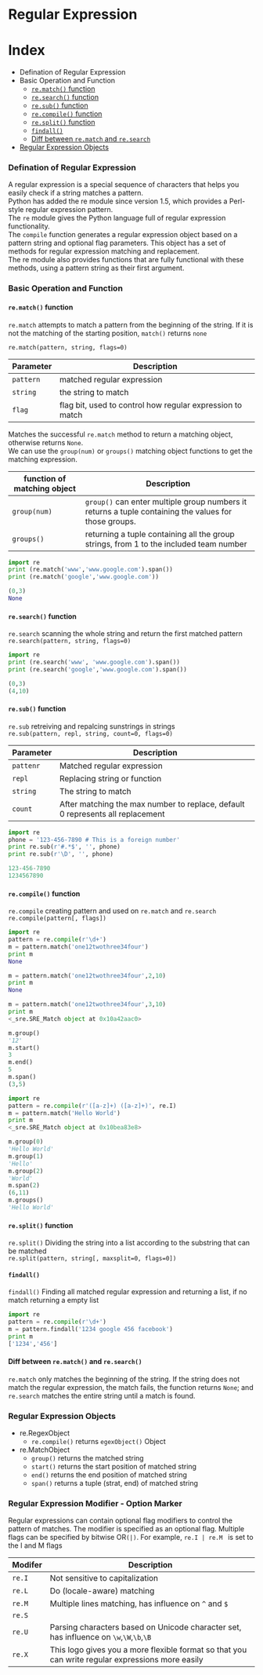 Regular Expression
===

Index
===

* Defination of Regular Expression
* Basic Operation and Function
  * [`re.match()` function](#rematch-function)
  * [`re.search()` function](#research-function)
  * [`re.sub()` function](#resub-function)
  * [`re.compile()` function](#recompile-function)
  * [`re.split()` function](#resplit-function)
  * [`findall()`](#findall)
  * [Diff between `re.match` and `re.search`](#diff-between-rematch-and-research)
* [Regular Expression Objects](#regular-expression-objects)

### Defination of Regular Expression
A regular expression is a special sequence of characters that helps you easily check if a string matches a pattern.</br>
Python has added the re module since version 1.5, which provides a Perl-style regular expression pattern.</br>
The `re` module gives the Python language full of regular expression functionality.</br>
The `compile` function generates a regular expression object based on a pattern string and optional flag parameters. This object has a set of methods for regular expression matching and replacement.</br>
The re module also provides functions that are fully functional with these methods, using a pattern string as their first argument.

### Basic Operation and Function
#### `re.match()` function
`re.match` attempts to match a pattern from the beginning of the string. If it is not the matching of the starting position, `match()` returns `none`</br>

`re.match(pattern, string, flags=0)`

|<center>Parameter</center>|<center>Description</center>|
|----------        |------------         |
| `pattern`        |matched regular expression|
| `string`         |the string to match|
| `flag`           |flag bit, used to control how regular expression to match|

Matches the successful `re.match` method to return a matching object, otherwise returns `None`.</br>
We can use the `group(num)` or `groups()` matching object functions to get the matching expression.
</br>

|<center>function of matching object</center>|<center>Description</center>|
|----------        |--------------        |
|`group(num)`      |`group()` can enter multiple group numbers it returns a tuple containing the values for those groups.|
|`groups()`        |returning a tuple containing all the group strings, from 1 to the included team number|

```python
import re
print (re.match('www','www.google.com').span())
print (re.match('google','www.google.com'))

(0,3)
None
```
#### `re.search()` function
`re.search` scanning the whole string and return the first matched pattern
`re.search(pattern, string, flags=0)`

```python
import re
print (re.search('www', 'www.google.com').span())
print (re.search('google','www.google.com').span())

(0,3)
(4,10)
```

#### `re.sub()` function
`re.sub` retreiving and repalcing sunstrings in strings</br>
`re.sub(pattern, repl, string, count=0, flags=0)`

|<center>Parameter</center>|<center>Description</center>|
|-------------             |---------                   |
|`pattenr`                 |Matched regular expression  |
|`repl`                    |Replacing string or function|
|`string`                  |The string to match         |
|`count`                   |After matching the max number to replace, default 0 represents all replacement|

```python
import re
phone = '123-456-7890 # This is a foreign number'
print re.sub(r'#.*$', '', phone)
print re.sub(r'\D', '', phone)

123-456-7890
1234567890
```
#### `re.compile()` function
`re.compile` creating pattern and used on `re.match` and `re.search`</br>
`re.compile(pattern[, flags])`
```python
import re
pattern = re.compile(r'\d+')
m = pattern.match('one12twothree34four')
print m
None

m = pattern.match('one12twothree34four',2,10)
print m
None

m = pattern.match('one12twothree34four',3,10)
print m
<_sre.SRE_Match object at 0x10a42aac0>

m.group()
'12'
m.start()
3
m.end()
5
m.span()
(3,5)
```
```python
import re
pattern = re.compile(r'([a-z]+) ([a-z]+)', re.I)
m = pattern.match('Hello World')
print m
<_sre.SRE_Match object at 0x10bea83e8>

m.group(0)
'Hello World'
m.group(1)
'Hello'
m.group(2)
'World'
m.span(2)
(6,11)
m.groups()
'Hello World'
```
#### `re.split()` function
`re.split()` Dividing the string into a list according to the substring that can be matched</br>
`re.split(pattern, string[, maxsplit=0, flags=0])`
#### `findall()`
`findall()` Finding all matched regular expression and returning a list, if no match returning a empty list
```python
import re
pattern = re.compile(r'\d+')
m = pattern.findall('1234 google 456 facebook')
print m
['1234','456']
```
#### Diff between `re.match()` and `re.search()`
`re.match` only matches the beginning of the string. If the string does not match the regular expression, the match fails, the function returns `None`; and `re.search` matches the entire string until a match is found.

### Regular Expression Objects
* re.RegexObject
  * `re.compile()` returns `egexObject()` Object
* re.MatchObject
  * `group()` returns the matched string
  * `start()` returns the start position of matched string
  * `end()`   returns the end position of matched string
  * `span()`  returns a tuple (strat, end) of matched string

### Regular Expression Modifier - Option Marker
Regular expressions can contain optional flag modifiers to control the pattern of matches. The modifier is specified as an optional flag. Multiple flags can be specified by bitwise OR`(|)`. For example, `re.I | re.M ` is set to the I and M flags

|<center>Modifer</center>     |Description          |
|-----------------------      |-----------          |
|`re.I`                       |Not sensitive to capitalization|
|`re.L`                       |Do (locale-aware) matching|
|`re.M`                       |Multiple lines matching, has influence on `^` and `$`|
|`re.S`                       |     |
|`re.U`                       |Parsing characters based on Unicode character set, has influence on `\w`,`\W`,`\b`,`\B`|
|`re.X`                       |This logo gives you a more flexible format so that you can write regular expressions more easily|








